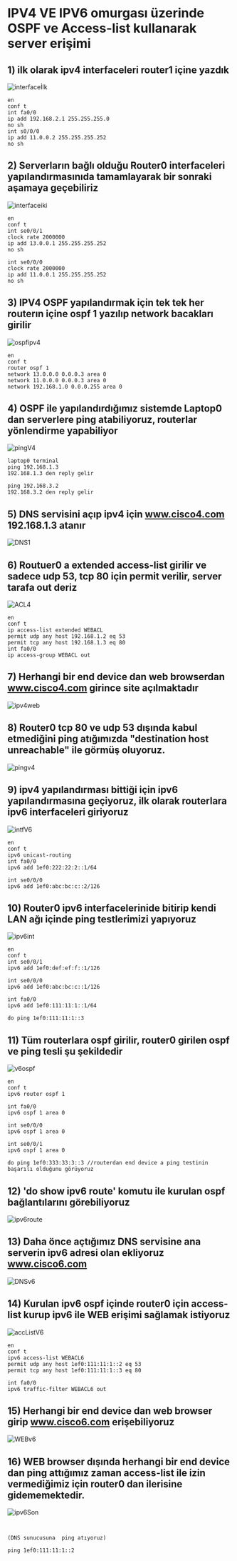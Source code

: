 # IPV4 VE IPV6 omurgası üzerinde OSPF ve Access-list kullanarak server erişimi

## 1) ilk olarak ipv4 interfaceleri router1 içine yazdık
![interfaceİlk](https://github.com/X7pros/ProjeGiris/blob/main/Bitirme%20resimler/1interfaceler.jpg)

```
en 
conf t
int fa0/0 
ip add 192.168.2.1 255.255.255.0  
no sh 
int s0/0/0 
ip add 11.0.0.2 255.255.255.252 
no sh 
```
## 2) Serverların bağlı olduğu Router0 interfaceleri yapılandırmasınıda tamamlayarak bir sonraki aşamaya geçebiliriz
![interfaceiki](https://github.com/X7pros/ProjeGiris/blob/main/Bitirme%20resimler/2interfaceler.jpg)
```
en
conf t
int se0/0/1
clock rate 2000000
ip add 13.0.0.1 255.255.255.252
no sh

int se0/0/0
clock rate 2000000
ip add 11.0.0.1 255.255.255.252
no sh

```
## 3) IPV4 OSPF yapılandırmak için tek tek her routerın içine ospf 1 yazılıp network bacakları girilir
![ospfipv4](https://github.com/X7pros/ProjeGiris/blob/main/Bitirme%20resimler/3ipv4%20ospf%20tamam.jpg)
```
en
conf t
router ospf 1
network 13.0.0.0 0.0.0.3 area 0
network 11.0.0.0 0.0.0.3 area 0
network 192.168.1.0 0.0.0.255 area 0

```
## 4) OSPF ile yapılandırdığımız sistemde Laptop0 dan serverlere ping atabiliyoruz, routerlar yönlendirme yapabiliyor
![pingV4](https://github.com/X7pros/ProjeGiris/blob/main/Bitirme%20resimler/4ipv4%20ospf_pingTestiTamam.jpg)
```
laptop0 terminal
ping 192.168.1.3
192.168.1.3 den reply gelir

ping 192.168.3.2
192.168.3.2 den reply gelir
```
## 5) DNS servisini açıp ipv4 için www.cisco4.com 192.168.1.3 atanır
![DNS1](https://github.com/X7pros/ProjeGiris/blob/main/Bitirme%20resimler/93DNS.jpg)

## 6) Routuer0 a extended access-list girilir ve sadece udp 53, tcp 80 için permit verilir, server tarafa out deriz
![ACL4](https://github.com/X7pros/ProjeGiris/blob/main/Bitirme%20resimler/5ipv4ACLpermit_dns.jpg)
```
en
conf t
ip access-list extended WEBACL
permit udp any host 192.168.1.2 eq 53
permit tcp any host 192.168.1.3 eq 80
int fa0/0
ip access-group WEBACL out
```
## 7) Herhangi bir end device dan web browserdan www.cisco4.com girince site açılmaktadır
![ipv4web](https://github.com/X7pros/ProjeGiris/blob/main/Bitirme%20resimler/6ipv4web_sitesigiris.jpg)

## 8) Router0 tcp 80 ve udp 53 dışında kabul etmediğini ping atığımızda "destination host unreachable" ile görmüş oluyoruz.
![pingv4](https://github.com/X7pros/ProjeGiris/blob/main/Bitirme%20resimler/7Router%20ping%20kabul%20etmiyor%20sadece%20webden%20izin%20veriyor.jpg)
## 9) ipv4 yapılandırması bittiği için ipv6 yapılandırmasına geçiyoruz, ilk olarak routerlara ipv6 interfaceleri giriyoruz
![intfV6](https://github.com/X7pros/ProjeGiris/blob/main/Bitirme%20resimler/8ipv6%20interface.jpg)
```
en
conf t
ipv6 unicast-routing
int fa0/0
ipv6 add 1ef0:222:22:2::1/64

int se0/0/0
ipv6 add 1ef0:abc:bc:c::2/126

```
## 10) Router0 ipv6 interfacelerinide bitirip kendi LAN ağı içinde ping testlerimizi yapıyoruz
![ipv6int](https://github.com/X7pros/ProjeGiris/blob/main/Bitirme%20resimler/9ipv6%20interface%20bitti.jpg)
```
en
conf t
int se0/0/1
ipv6 add 1ef0:def:ef:f::1/126

int se0/0/0
ipv6 add 1ef0:abc:bc:c::1/126

int fa0/0
ipv6 add 1ef0:111:11:1::1/64

do ping 1ef0:111:11:1::3
```
## 11) Tüm routerlara ospf girilir, router0 girilen ospf ve ping tesli şu şekildedir
![v6ospf](https://github.com/X7pros/ProjeGiris/blob/main/Bitirme%20resimler/91ipv6ospf_tamam.jpg)
```
en
conf t
ipv6 router ospf 1

int fa0/0
ipv6 ospf 1 area 0

int se0/0/0
ipv6 ospf 1 area 0

int se0/0/1
ipv6 ospf 1 area 0

do ping 1ef0:333:33:3::3 //routerdan end device a ping testinin başarılı olduğunu görüyoruz
```
## 12) 'do show ipv6 route' komutu ile kurulan ospf bağlantılarını görebiliyoruz
![ipv6route](https://github.com/X7pros/ProjeGiris/blob/main/Bitirme%20resimler/92ipv6doShow%20Route.jpg)

## 13) Daha önce açtığımız DNS servisine ana serverin ipv6 adresi olan ekliyoruz www.cisco6.com 
![DNSv6](https://github.com/X7pros/ProjeGiris/blob/main/Bitirme%20resimler/93DNS.jpg)

## 14) Kurulan ipv6 ospf içinde router0 için access-list kurup ipv6 ile WEB erişimi sağlamak istiyoruz
![accListV6](https://github.com/X7pros/ProjeGiris/blob/main/Bitirme%20resimler/94%20ipv6%20acl%20kodd.jpg)
```
en
conf t
ipv6 access-list WEBACL6
permit udp any host 1ef0:111:11:1::2 eq 53
permit tcp any host 1ef0:111:11:1::3 eq 80

int fa0/0
ipv6 traffic-filter WEBACL6 out
```
## 15) Herhangi bir end device dan web browser girip www.cisco6.com erişebiliyoruz
![WEBv6](https://github.com/X7pros/ProjeGiris/blob/main/Bitirme%20resimler/95ipv6WEBACL.jpg)

## 16) WEB browser dışında herhangi bir end device dan ping attığımız zaman access-list ile izin vermediğimiz için router0 dan ilerisine gidememektedir.
![ipv6Son](https://github.com/X7pros/ProjeGiris/blob/main/Bitirme%20resimler/96ipv6%20Son.jpg)
```


(DNS sunucusuna  ping atıyoruz)

ping 1ef0:111:11:1::2




```




